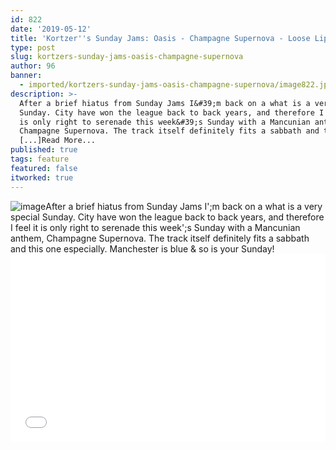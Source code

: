 ```yaml
---
id: 822
date: '2019-05-12'
title: 'Kortzer''s Sunday Jams: Oasis - Champagne Supernova - Loose Lips'
type: post
slug: kortzers-sunday-jams-oasis-champagne-supernova
author: 96
banner:
  - imported/kortzers-sunday-jams-oasis-champagne-supernova/image822.jpeg
description: >-
  After a brief hiatus from Sunday Jams I&#39;m back on a what is a very special
  Sunday. City have won the league back to back years, and therefore I feel it
  is only right to serenade this week&#39;s Sunday with a Mancunian anthem,
  Champagne Supernova. The track itself definitely fits a sabbath and this one
  [...]Read More...
published: true
tags: feature
featured: false
itworked: true
---
```

![image](../imported/kortzers-sunday-jams-oasis-champagne-supernova/image822.jpeg)After a brief hiatus from Sunday Jams I';m back on a what is a very special Sunday. City have won the league back to back years, and therefore I feel it is only right to serenade this week';s Sunday with a Mancunian anthem, Champagne Supernova. The track itself definitely fits a sabbath and this one especially. Manchester is blue & so is your Sunday!<iframe width='100%' height='300' scrolling='no' frameborder='no' allow='autoplay' src='//www.youtube.com/embed/tI-5uv4wryI?wmode=opaque'></iframe>